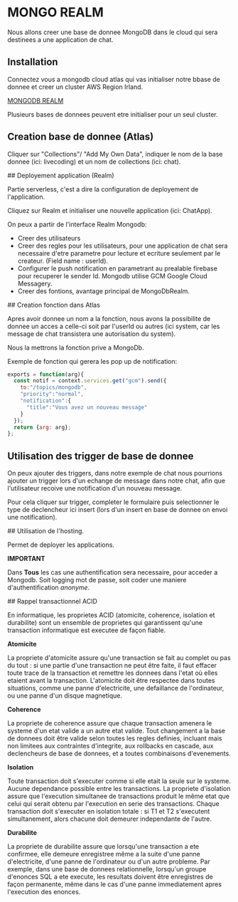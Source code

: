 # MONGO REALM

Nous allons creer une base de donnee MongoDB dans le cloud qui sera destinees a une application de chat.


## Installation

Connectez vous a mongodb cloud atlas qui vas initialiser notre bbase de donnee et creer un cluster AWS Region Irland.

[MONGODB REALM](https://cloud.mongodb.com/)

Plusieurs bases de donnees peuvent etre initialiser pour un seul cluster.




## Creation base de donnee (Atlas)

Cliquer sur "Collections"/ "Add My Own Data", indiquer le nom de la base donnee (ici: livecoding) et un nom de collections (ici: chat).

## Deployement application (Realm)

Partie serverless, c'est a dire la configuration de deployement de l'application.

Cliquez sur Realm et initialiser une nouvelle application (ici: ChatApp).

On peux a partir de l'interface Realm Mongodb:

* Creer des utilisateurs
* Creer des regles pour les utilisateurs, pour une application de chat sera necessaire d'etre parametre pour lecture et ecriture seulement par le createur. (Field name : userId).
* Configurer le push notification en parametrant au prealable firebase pour recuperer le sender Id. Mongodb utilise GCM Google Cloud Messagery.
* Creer des fontions, avantage principal de MongoDbRealm.


## Creation fonction dans Atlas

Apres avoir donnee un nom a la fonction, nous avons la possibilite de donnee un acces a celle-ci soit par l'userId ou autres (ici system, car les message de chat transistera une autorisation du system).

Nous la mettrons la fonction prive a MongoDb.

Exemple de fonction qui gerera les pop up de notification:

```js
exports = function(arg){
  const notif = context.services.get("gcm").send({
    to:"/topics/mongodb",
    "priority":"normal",
    "notification":{
      "title":"Vous avez un nouveau message"
    }
  });
  return {arg: arg};
};
```

## Utilisation des trigger de base de donnee

On peux ajouter des triggers, dans notre exemple de chat nous pourrions ajouter un trigger lors d'un echange de message dans notre chat, afin que l'utilisateur recoive une notification d'un nouveau message.

Pour cela cliquer sur trigger, completer le formulaire puis selectionner le type de declencheur ici insert (lors d'un insert en base de donnee on envoi une notification).


## Utilisation de l'hosting.

Permet de deployer les applications.

**IMPORTANT**

Dans **Tous** les cas une authentification sera necessaire, pour acceder a Mongodb. Soit logging mot de passe, soit coder une maniere d'authentification *anonyme*.


## Rappel transactionnel ACID

En informatique, les proprietes ACID (atomicite, coherence, isolation et durabilite) sont un ensemble de proprietes qui garantissent qu'une transaction informatique est executee de façon fiable.

**Atomicite**

La propriete d'atomicite assure qu'une transaction se fait au complet ou pas du tout : si une partie d'une transaction ne peut être faite, il faut effacer toute trace de la transaction et remettre les donnees dans l'etat où elles etaient avant la transaction. L'atomicite doit être respectee dans toutes situations, comme une panne d'electricite, une defaillance de l'ordinateur, ou une panne d'un disque magnetique.

**Coherence**

La propriete de coherence assure que chaque transaction amenera le systeme d'un etat valide a un autre etat valide. Tout changement a la base de donnees doit être valide selon toutes les regles definies, incluant mais non limitees aux contraintes d'integrite, aux rollbacks en cascade, aux declencheurs de base de donnees, et a toutes combinaisons d'evenements.


**Isolation**

Toute transaction doit s'executer comme si elle etait la seule sur le systeme. Aucune dependance possible entre les transactions. La propriete d'isolation assure que l'execution simultanee de transactions produit le même etat que celui qui serait obtenu par l'execution en serie des transactions. Chaque transaction doit s'executer en isolation totale : si T1 et T2 s'executent simultanement, alors chacune doit demeurer independante de l'autre.

**Durabilite**

La propriete de durabilite assure que lorsqu'une transaction a ete confirmee, elle demeure enregistree même a la suite d'une panne d'electricite, d'une panne de l'ordinateur ou d'un autre probleme. Par exemple, dans une base de donnees relationnelle, lorsqu'un groupe d'enonces SQL a ete execute, les resultats doivent être enregistres de façon permanente, même dans le cas d'une panne immediatement apres l'execution des enonces.
